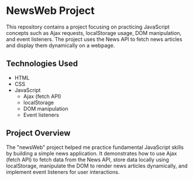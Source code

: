 # NewsWeb Project

This repository contains a project focusing on practicing JavaScript concepts such as Ajax requests, localStorage usage, DOM manipulation, and event listeners. The project uses the News API to fetch news articles and display them dynamically on a webpage.

## Technologies Used

- HTML
- CSS
- JavaScript
  - Ajax (fetch API)
  - localStorage
  - DOM manipulation
  - Event listeners

## Project Overview

The "newsWeb" project helped me practice fundamental JavaScript skills by building a simple news application. It demonstrates how to use Ajax (fetch API) to fetch data from the News API, store data locally using localStorage, manipulate the DOM to render news articles dynamically, and implement event listeners for user interactions.
